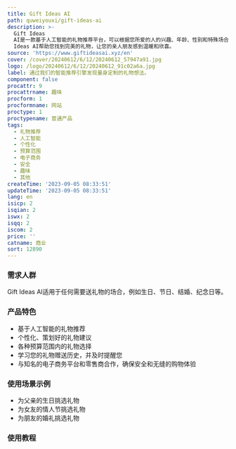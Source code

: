 ```yaml
---
title: Gift Ideas AI
path: quweiyouxi/gift-ideas-ai
description: >-
  Gift Ideas
  AI是一款基于人工智能的礼物推荐平台，可以根据您所爱的人的兴趣、年龄、性别和特殊场合，为您提供个性化、策划好的礼物建议。我们的平台提供各种预算范围内的礼物选择，确保您能找到完美的礼物，而不会让您破产。此外，我们的平台还可以学习您的礼物赠送历史，并及时提醒您，帮助您保持组织和准备每个特殊场合的礼物。我们与知名的电子商务平台和零售商合作，确保安全和无缝的购物体验。让Gift
  Ideas AI帮助您找到完美的礼物，让您的亲人朋友感到温暖和欣喜。
source: 'https://www.giftideasai.xyz/en'
cover: /cover/20240612/6/12/20240612_57947a91.jpg
logo: /logo/20240612/6/12/20240612_91c02a6a.jpg
label: 通过我们的智能推荐引擎发现量身定制的礼物想法。
component: false
procattr: 9
procattrname: 趣味
procform: 1
procformname: 网站
proctype: 1
proctypename: 普通产品
tags:
  - 礼物推荐
  - 人工智能
  - 个性化
  - 预算范围
  - 电子商务
  - 安全
  - 趣味
  - 其他
createTime: '2023-09-05 08:33:51'
updateTime: '2023-09-05 08:33:51'
lang: en
isicp: 2
isqian: 2
iswx: 2
isqq: 2
iscom: 2
price: ''
catname: 商业
sort: 12890
---
```




### 需求人群
Gift Ideas AI适用于任何需要送礼物的场合，例如生日、节日、结婚、纪念日等。

### 产品特色
- 基于人工智能的礼物推荐
- 个性化、策划好的礼物建议
- 各种预算范围内的礼物选择
- 学习您的礼物赠送历史，并及时提醒您
- 与知名的电子商务平台和零售商合作，确保安全和无缝的购物体验

### 使用场景示例
- 为父亲的生日挑选礼物
- 为女友的情人节挑选礼物
- 为朋友的婚礼挑选礼物

### 使用教程


  
